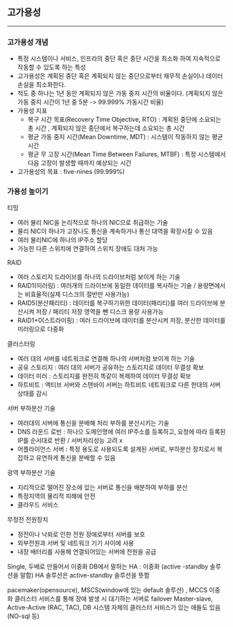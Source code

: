## 고가용성
---

### 고가용성 개념
- 특정 시스템이나 서비스, 인프라의 중단 혹은 중단 시간을 최소화 하여 지속적으로 작동할 수 있도록 하는 특성
- 고가용성은 계획된 중단 혹은 계획되지 않는 중단으로부터 재무적 손실이나 데이터 손실을 최소화한다.
- 척도 중 하나는 1년 동안 계획되지 않은 가동 중지 시간의 비율이다. (계획되지 않은 가동 중지 시간이 1년 중 5분 -> 99.999% 가동시간 비율)
- 가용성 지표
    - 복구 시간 목표(Recovery Time Objective, RTO) : 계획된 중단에 소요되는 총 시간 , 계획되지 않은 중단에서 복구하는데 소요되는 총 시간
    - 평균 가동 중지 시간(Mean Downtime, MDT) : 시스템이 작동하지 않는 평균 시간
    - 평균 무 고장 시간(Mean Time Between Failures, MTBF) : 특정 시스템에서 다음 고장이 발생할 때까지 예상되는 시간
 - 고가용성의 목표 : five-nines (99.999%)


### 가용성 높이기

티밍
- 여러 물리 NIC을 논리적으로 하나의 NIC으로 취급하는 기술
- 물리 NIC이 하나가 고장나도 통신을 계속하거나 통신 대역을 확장시킬 수 있음
- 여러 물리NIC에 하나의 IP주소 할당
- 가능한 다른 스위치에 연결하여 스위치 장애도 대처 가능
  

RAID
- 여러 스토리지 드라이브를 하나의 드라이브처럼 보이게 하는 기술
- RAID1(미러링) : 여러개의 드라이브에 동일한 데이터를 복사하는 기술 / 용량면에서는 비효율적(실제 디스크의 절반만 사용가능)
- RAID5(분산패리티) : 데이터를 복구하기위한 데이터(패리티)를 여러 드라이브에 분산시켜 저장 / 패리티 저장 영역을 뺀 디스크 용량 사용가능
- RAID1+0(스트라이핑) : 여러 드라이브에 데이터를 분산시켜 저장, 분산한 데이터를 미러링으로 다중화

클러스터링
- 여러 대의 서버를 네트워크로 연결해 하나의 서버처럼 보이게 하는 기술
- 공유 스토리지 : 여러 대의 서버가 공유하는 스토리지로 데이터 무결성 확보
- 데이터 미러 : 스토리지를 완전히 똑같이 복제하여 데이터 무결성 확보
- 하트비트 : 액티브 서버와 스탠바이 서버는 하트비트 네트워크로 다른 한대의 서버 상태를 감시

서버 부하분산 기술
- 여러대의 서버에 통신을 분배해 처리 부하를 분산시키는 기술
- DNS 라운드 로빈 : 하나으 도메인명에 여러 IP주소를 등록하고, 요청에 따라 등록된 IP를 순서대로 반환 / 서버처리성능 고려 x
- 어플라이언스 서버 : 특정 용도로 사용되도록 설계된 서버로, 부하분산 장치로서 복잡하고 유연하게 통신을 분배할 수 있음

광역 부하분산 기술
- 지리적으로 떨어진 장소에 있는 서버로 통신을 배분하여 부하를 분산
- 특정지역의 물리적 피해에 안전
- 클라우드 서비스
  
무정전 전원장치
- 정전이나 낙뢰로 인한 전원 장애로부터 서버를 보호
- 외부전원과 서버 및 네트워크 기기 사이에 사용
- 내장 배터리를 사용해 연결되어있는 서버에 전원을 공급


Single, 두배로 만들어서 이중화 
DB에서 말하는 HA : 이중화 (active -standby 솔루션을 말함)
HA 솔루션은 active-standby 솔루션을 뜻함

pacemaker(opensource), MSCS(window에 있는 default 솔루션) , MCCS 이중화 클러스터 서비스를 통해 장애 발생 시 대기하는 서버로 failover
Master-slave, Active-Active (RAC, TAC), DB 시스템 자체의 클러스터 서비스가 있는 애들도 있음 (NO-sql 등)
